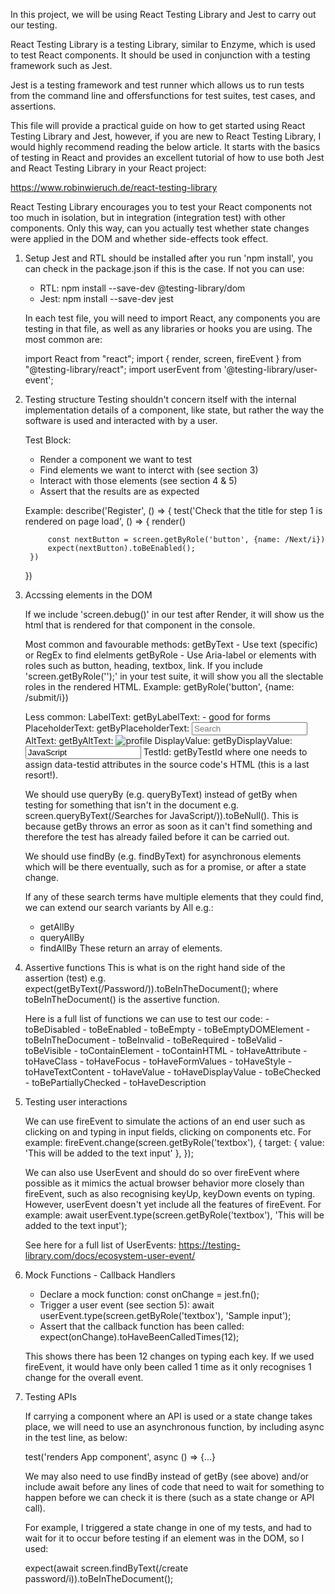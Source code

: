 In this project, we will be using React Testing Library and Jest to carry out our testing.

React Testing Library is a testing Library, similar to Enzyme, which is used to test React components. It should be used in conjunction with a testing framework such as Jest.

Jest is a testing framework and test runner which allows us to run tests from the command line and offersfunctions for test suites, test cases, and assertions.

This file will provide a practical guide on how to get started using React Testing Library and Jest, however, if you are new to React Testing Library, I would highly recommend reading the below article. It starts with the basics of testing in React and provides an excellent tutorial of how to use both Jest and React Testing Library in your React project:

https://www.robinwieruch.de/react-testing-library

React Testing Library encourages you to test your React components not too much in isolation, but in integration (integration test) with other components. Only this way, can you actually test whether state changes were applied in the DOM and whether side-effects took effect.

1. Setup
    Jest and RTL should be installed after you run 'npm install', you can check in the package.json if this is the case. If not you can use:
    - RTL: npm install --save-dev @testing-library/dom
    - Jest: npm install --save-dev jest

    In each test file, you will need to import React, any components you are testing in that file, as well as any libraries or hooks you are using. The most common are:

    import React from "react";
    import { render, screen, fireEvent } from "@testing-library/react";
    import userEvent from '@testing-library/user-event';

2. Testing structure
    Testing shouldn't concern itself with the internal implementation details of a component, like state, but rather the way the software is used and interacted with by a user.

    Test Block:
    - Render a component we want to test
    - Find elements we want to interct with (see section 3)
    - Interact with those elements (see section 4 & 5)
    - Assert that the results are as expected

    Example:
    describe('Register', () => {
        test('Check that the title for step 1 is rendered on page load', () => {
            render(<Register />)

            const nextButton = screen.getByRole('button', {name: /Next/i})
            expect(nextButton).toBeEnabled();
        })
    })

3. Accssing elements in the DOM

    If we include 'screen.debug()' in our test after Render, it will show us the html that is rendered for that component in the console.

    Most common and favourable methods:
        getByText - Use text (specific) or RegEx to find elelments
        getByRole - Use Aria-label or elements with roles such as button, heading, textbox, link. If you include 'screen.getByRole('');' in your test suite, it will show you all the slectable roles in the rendered HTML. Example:
            getByRole('button', {name: /submit/i})

    Less common:
        LabelText: getByLabelText: <label for="search" /> - good for forms
        PlaceholderText: getByPlaceholderText: <input placeholder="Search" />
        AltText: getByAltText: <img alt="profile" />
        DisplayValue: getByDisplayValue: <input value="JavaScript" />
        TestId: getByTestId where one needs to assign data-testid attributes in the source code's HTML (this is a last resort!).

    We should use queryBy (e.g. queryByText) instead of getBy when testing for something that isn't in the document e.g. screen.queryByText(/Searches for JavaScript/)).toBeNull(). This is because getBy throws an error as soon as it can't find something and therefore the test has already failed before it can be carried out.

    We should use findBy (e.g. findByText) for asynchronous elements which will be there eventually, such as for a promise, or after a state change.

    If any of these search terms have multiple elements that they could find, we can extend our search variants by All e.g.:
    - getAllBy
    - queryAllBy
    - findAllBy
    These return an array of elements.

4. Assertive functions
    This is what is on the right hand side of the assertion (test) e.g.  expect(getByText(/Password/)).toBeInTheDocument(); where toBeInTheDocument() is the assertive function.

    Here is a full list of functions we can use to test our code:
        - toBeDisabled
        - toBeEnabled
        - toBeEmpty
        - toBeEmptyDOMElement
        - toBeInTheDocument
        - toBeInvalid
        - toBeRequired
        - toBeValid
        - toBeVisible
        - toContainElement
        - toContainHTML
        - toHaveAttribute
        - toHaveClass
        - toHaveFocus
        - toHaveFormValues
        - toHaveStyle
        - toHaveTextContent
        - toHaveValue
        - toHaveDisplayValue
        - toBeChecked
        - toBePartiallyChecked
        - toHaveDescription

5. Testing user interactions 

    We can use fireEvent to simulate the actions of an end user such as clicking on and typing in input fields, clicking on components etc. For example:
        fireEvent.change(screen.getByRole('textbox'), {
        target: { value: 'This will be added to the text input' },
        });

    We can also use UserEvent and should do so over fireEvent where possible as it mimics the actual browser behavior more closely than fireEvent, such as also recognising keyUp, keyDown events on typing. However, userEvent doesn't yet include all the features of fireEvent. For example:
        await userEvent.type(screen.getByRole('textbox'), 'This will be added to the text input');

    See here for a full list of UserEvents: https://testing-library.com/docs/ecosystem-user-event/

6. Mock Functions - Callback Handlers

    - Declare a mock function:
        const onChange = jest.fn();
    - Trigger a user event (see section 5):
        await userEvent.type(screen.getByRole('textbox'), 'Sample input');
    - Assert that the callback function has been called:
        expect(onChange).toHaveBeenCalledTimes(12);

    This shows there has been 12 changes on typing each key. If we used fireEvent, it would have only been called 1 time as it only recognises 1 change for the overall event.

7. Testing APIs

    If carrying a component where an API is used or a state change takes place, we will need to use an asynchronous function, by including async in the test line, as below:

    test('renders App component', async () => {...}

    We may also need to use findBy instead of getBy (see above) and/or include await before any lines of code that need to wait for something to happen before we can check it is there (such as a state change or API call).

    For example, I triggered a state change in one of my tests, and had to wait for it to occur before testing if an element was in the DOM, so I used:

    expect(await screen.findByText(/create password/i)).toBeInTheDocument();